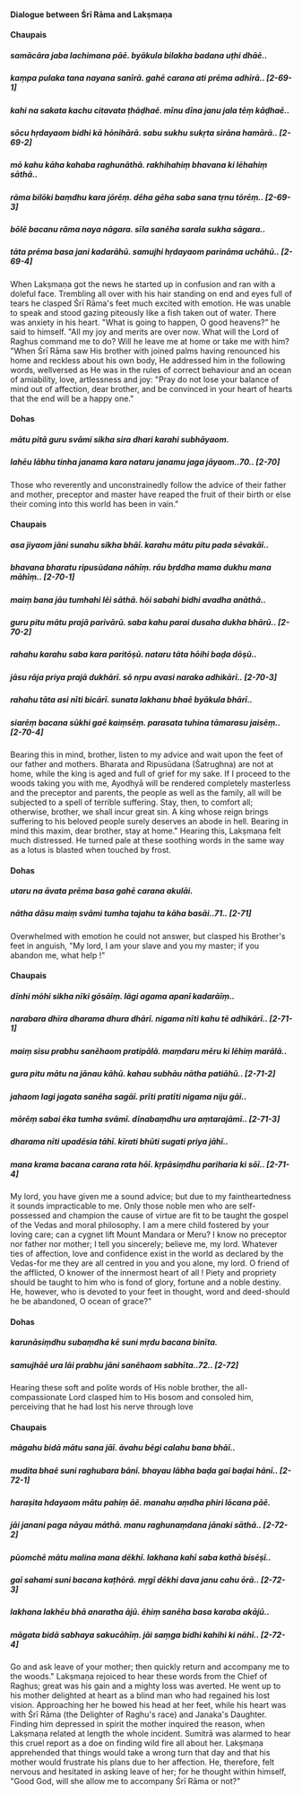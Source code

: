 #### Dialogue between Śrī Rāma and Lakṣmaṇa

#### Chaupais

##### samācāra jaba lachimana pāē. byākula bilakha badana uṭhi dhāē..
##### kaṃpa pulaka tana nayana sanīrā. gahē carana ati prēma adhīrā.. [2-69-1]
##### kahi na sakata kachu citavata ṭhāḍhaē. mīnu dīna janu jala tēṃ kāḍhaē..
##### sōcu hṛdayaom bidhi kā hōnihārā. sabu sukhu sukṛta sirāna hamārā.. [2-69-2]
##### mō kahu kāha kahaba raghunāthā. rakhihahiṃ bhavana ki lēhahiṃ sāthā..
##### rāma bilōki baṃdhu kara jōrēṃ. dēha gēha saba sana tṛnu tōrēṃ.. [2-69-3]
##### bōlē bacanu rāma naya nāgara. sīla sanēha sarala sukha sāgara..
##### tāta prēma basa jani kadarāhū. samujhi hṛdayaom parināma uchāhū.. [2-69-4]

When Lakṣmaṇa got the news he started up in confusion and ran with a doleful face. Trembling all over with his hair standing on end and eyes full of tears he clasped Śrī Rāma's feet much excited with emotion. He was unable to speak and stood gazing piteously like a fish taken out of water. There was anxiety in his heart. "What is going to happen, O good heavens?" he said to himself. "All my joy and merits are over now. What will the Lord of Raghus command me to do? Will he leave me at home or take me with him? "When Śrī Rāma saw His brother with joined palms having renounced his home and reckless about his own body, He addressed him in the following words, wellversed as He was in the rules of correct behaviour and an ocean of amiability, love, artlessness and joy: "Pray do not lose your balance of mind out of affection, dear brother, and be convinced in your heart of hearts that the end will be a happy one."

#### Dohas

##### mātu pitā guru svāmi sikha sira dhari karahi subhāyaom.
##### lahēu lābhu tinha janama kara nataru janamu jaga jāyaom..70.. [2-70]

Those who reverently and unconstrainedly follow the advice of their father and mother, preceptor and master have reaped the fruit of their birth or else their coming into this world has been in vain."

#### Chaupais

##### asa jiyaom jāni sunahu sikha bhāī. karahu mātu pitu pada sēvakāī..
##### bhavana bharatu ripusūdana nāhīṃ. rāu bṛddha mama dukhu mana māhīṃ.. [2-70-1]
##### maiṃ bana jāu tumhahi lēi sāthā. hōi sabahi bidhi avadha anāthā..
##### guru pitu mātu prajā parivārū. saba kahu parai dusaha dukha bhārū.. [2-70-2]
##### rahahu karahu saba kara paritōṣū. nataru tāta hōihi baḍa dōṣū..
##### jāsu rāja priya prajā dukhārī. sō nṛpu avasi naraka adhikārī.. [2-70-3]
##### rahahu tāta asi nīti bicārī. sunata lakhanu bhaē byākula bhārī..
##### siarēṃ bacana sūkhi gaē kaiṃsēṃ. parasata tuhina tāmarasu jaisēṃ.. [2-70-4]

Bearing this in mind, brother, listen to my advice and wait upon the feet of our father and mothers. Bharata and Ripusūdana (Śatrughna) are not at home, while the king is aged and full of grief for my sake. If I proceed to the woods taking you with me, Ayodhyā will be rendered completely masterless and the preceptor and parents, the people as well as the family, all will be subjected to a spell of terrible suffering. Stay, then, to comfort all; otherwise, brother, we shall incur great sin. A king whose reign brings suffering to his beloved people surely deserves an abode in hell. Bearing in mind this maxim, dear brother, stay at home." Hearing this, Lakṣmaṇa felt much distressed. He turned pale at these soothing words in the same way as a lotus is blasted when touched by frost.

#### Dohas

##### utaru na āvata prēma basa gahē carana akulāi.
##### nātha dāsu maiṃ svāmi tumha tajahu ta kāha basāi..71.. [2-71]

Overwhelmed with emotion he could not answer, but clasped his Brother's feet in anguish, "My lord, I am your slave and you my master; if you abandon me, what help !"

#### Chaupais

##### dīnhi mōhi sikha nīki gōsāīṃ. lāgi agama apanī kadarāīṃ..
##### narabara dhīra dharama dhura dhārī. nigama nīti kahu tē adhikārī.. [2-71-1]
##### maiṃ sisu prabhu sanēhaom pratipālā. maṃdaru mēru ki lēhiṃ marālā..
##### gura pitu mātu na jānau kāhū. kahau subhāu nātha patiāhū.. [2-71-2]
##### jahaom lagi jagata sanēha sagāī. prīti pratīti nigama niju gāī..
##### mōrēṃ sabai ēka tumha svāmī. dīnabaṃdhu ura aṃtarajāmī.. [2-71-3]
##### dharama nīti upadēsia tāhī. kīrati bhūti sugati priya jāhī..
##### mana krama bacana carana rata hōī. kṛpāsiṃdhu pariharia ki sōī.. [2-71-4]

My lord, you have given me a sound advice; but due to my faintheartedness it sounds impracticable to me. Only those noble men who are self-possessed and champion the cause of virtue are fit to be taught the gospel of the Vedas and moral philosophy. I am a mere child fostered by your loving care; can a cygnet lift Mount Mandara or Meru? I know no preceptor nor father nor mother; I tell you sincerely; believe me, my lord. Whatever ties of affection, love and confidence exist in the world as declared by the Vedas-for me they are all centred in you and you alone, my lord. O friend of the afflicted, O knower of the innermost heart of all ! Piety and propriety should be taught to him who is fond of glory, fortune and a noble destiny. He, however, who is devoted to your feet in thought, word and deed-should he be abandoned, O ocean of grace?"

#### Dohas

##### karunāsiṃdhu subaṃdha kē suni mṛdu bacana binīta.
##### samujhāē ura lāi prabhu jāni sanēhaom sabhīta..72.. [2-72]

Hearing these soft and polite words of His noble brother, the all-compassionate Lord clasped him to His bosom and consoled him, perceiving that he had lost his nerve through love

#### Chaupais

##### māgahu bidā mātu sana jāī. āvahu bēgi calahu bana bhāī..
##### mudita bhaē suni raghubara bānī. bhayau lābha baḍa gai baḍai hānī.. [2-72-1]
##### haraṣita hdayaom mātu pahiṃ āē. manahu aṃdha phiri lōcana pāē.
##### jāi janani paga nāyau māthā. manu raghunaṃdana jānaki sāthā.. [2-72-2]
##### pūomchē mātu malina mana dēkhī. lakhana kahī saba kathā bisēṣī..
##### gaī sahami suni bacana kaṭhōrā. mṛgī dēkhi dava janu cahu ōrā.. [2-72-3]
##### lakhana lakhēu bhā anaratha ājū. ēhiṃ sanēha basa karaba akājū..
##### māgata bidā sabhaya sakucāhīṃ. jāi saṃga bidhi kahihi ki nāhī.. [2-72-4]

Go and ask leave of your mother; then quickly return and accompany me to the woods." Lakṣmaṇa rejoiced to hear these words from the Chief of Raghus; great was his gain and a mighty loss was averted. He went up to his mother delighted at heart as a blind man who had regained his lost vision. Approaching her he bowed his head at her feet, while his heart was with Śrī Rāma (the Delighter of Raghu's race) and Janaka's Daughter. Finding him depressed in spirit the mother inquired the reason, when Lakṣmaṇa related at length the whole incident. Sumitrā was alarmed to hear this cruel report as a doe on finding wild fire all about her. Lakṣmaṇa apprehended that things would take a wrong turn that day and that his mother would frustrate his plans due to her affection. He, therefore, felt nervous and hesitated in asking leave of her; for he thought within himself, "Good God, will she allow me to accompany Śrī Rāma or not?"